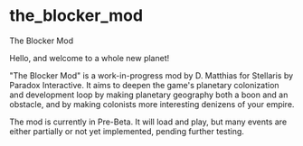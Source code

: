 # the_blocker_mod
The Blocker Mod

Hello, and welcome to a whole new planet!

"The Blocker Mod" is a work-in-progress mod by D. Matthias for Stellaris by Paradox Interactive. It aims to deepen the game's planetary colonization and development loop by making planetary geography both a boon and an obstacle, and by making colonists more interesting denizens of your empire.

The mod is currently in Pre-Beta. It will load and play, but many events are either partially or not yet implemented, pending further testing.

